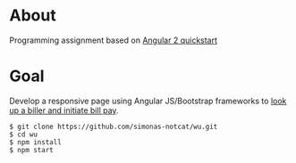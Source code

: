 # About

Programming assignment based on [Angular 2 quickstart](https://angular.io/docs/ts/latest/quickstart.html)

# Goal

Develop a responsive page using Angular JS/Bootstrap frameworks to [look up a biller and initiate bill pay](https://www.westernunion.com/us/en/bill-pay/start.html).

```shell
$ git clone https://github.com/simonas-notcat/wu.git
$ cd wu
$ npm install
$ npm start
```